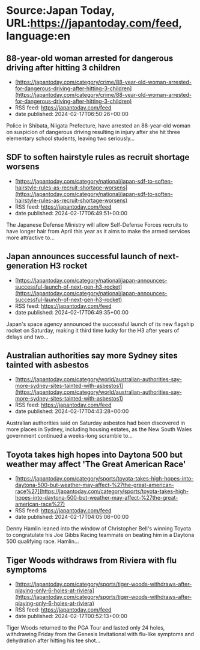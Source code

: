 # Source:Japan Today, URL:https://japantoday.com/feed, language:en

## 88-year-old woman arrested for dangerous driving after hitting 3 children
 - [https://japantoday.com/category/crime/88-year-old-woman-arrested-for-dangerous-driving-after-hitting-3-children](https://japantoday.com/category/crime/88-year-old-woman-arrested-for-dangerous-driving-after-hitting-3-children)
 - RSS feed: https://japantoday.com/feed
 - date published: 2024-02-17T06:50:26+00:00

Police in Shibata, Niigata Prefecture, have arrested an 88-year-old woman on suspicion of dangerous driving resulting in injury after she hit three elementary school students, leaving two seriously…

## SDF to soften hairstyle rules as recruit shortage worsens
 - [https://japantoday.com/category/national/japan-sdf-to-soften-hairstyle-rules-as-recruit-shortage-worsens](https://japantoday.com/category/national/japan-sdf-to-soften-hairstyle-rules-as-recruit-shortage-worsens)
 - RSS feed: https://japantoday.com/feed
 - date published: 2024-02-17T06:49:51+00:00

The Japanese Defense Ministry will allow Self-Defense Forces recruits to have longer hair from April this year as it aims to make the armed services more attractive to…

## Japan announces successful launch of next-generation H3 rocket
 - [https://japantoday.com/category/national/japan-announces-successful-launch-of-next-gen-h3-rocket](https://japantoday.com/category/national/japan-announces-successful-launch-of-next-gen-h3-rocket)
 - RSS feed: https://japantoday.com/feed
 - date published: 2024-02-17T06:49:35+00:00

Japan's space agency announced the successful launch of its new flagship rocket on Saturday, making it third time lucky for the H3 after years of delays and two…

## Australian authorities say more Sydney sites tainted with asbestos
 - [https://japantoday.com/category/world/australian-authorities-say-more-sydney-sites-tainted-with-asbestos1](https://japantoday.com/category/world/australian-authorities-say-more-sydney-sites-tainted-with-asbestos1)
 - RSS feed: https://japantoday.com/feed
 - date published: 2024-02-17T04:43:28+00:00

Australian authorities said on Saturday asbestos had been discovered in more places in Sydney, including housing estates, as the New South Wales government continued a weeks-long scramble to…

## Toyota takes high hopes into Daytona 500 but weather may affect 'The Great American Race'
 - [https://japantoday.com/category/sports/toyota-takes-high-hopes-into-daytona-500-but-weather-may-affect-%27the-great-american-race%27](https://japantoday.com/category/sports/toyota-takes-high-hopes-into-daytona-500-but-weather-may-affect-%27the-great-american-race%27)
 - RSS feed: https://japantoday.com/feed
 - date published: 2024-02-17T04:05:06+00:00

Denny Hamlin leaned into the window of Christopher Bell's winning Toyota to congratulate his Joe Gibbs Racing teammate on beating him in a Daytona 500 qualifying race.
Hamlin…

## Tiger Woods withdraws from Riviera with flu symptoms
 - [https://japantoday.com/category/sports/tiger-woods-withdraws-after-playing-only-6-holes-at-riviera](https://japantoday.com/category/sports/tiger-woods-withdraws-after-playing-only-6-holes-at-riviera)
 - RSS feed: https://japantoday.com/feed
 - date published: 2024-02-17T00:52:13+00:00

Tiger Woods returned to the PGA Tour and lasted only 24 holes, withdrawing Friday from the Genesis Invitational with flu-like symptoms and dehydration after hitting his tee shot…

